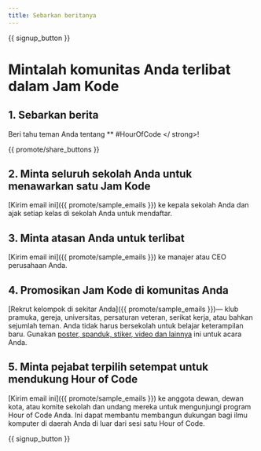 ```yaml
---
title: Sebarkan beritanya
---
```


{{ signup_button }}

# Mintalah komunitas Anda terlibat dalam Jam Kode

## 1. Sebarkan berita

Beri tahu teman Anda tentang ** #HourOfCode </ strong>!</p> 

{{ promote/share_buttons }}

## 2. Minta seluruh sekolah Anda untuk menawarkan satu Jam Kode

[Kirim email ini]({{ promote/sample_emails }}) ke kepala sekolah Anda dan ajak setiap kelas di sekolah Anda untuk mendaftar.

## 3. Minta atasan Anda untuk terlibat

[Kirim email ini]({{ promote/sample_emails }}) ke manajer atau CEO perusahaan Anda.

## 4. Promosikan Jam Kode di komunitas Anda

[Rekrut kelompok di sekitar Anda]({{ promote/sample_emails }})— klub pramuka, gereja, universitas, persaturan veteran, serikat kerja, atau bahkan sejumlah teman. Anda tidak harus bersekolah untuk belajar keterampilan baru. Gunakan [poster, spanduk, stiker, video dan lainnya](/promote/resources) ini untuk acara Anda.

## 5. Minta pejabat terpilih setempat untuk mendukung Hour of Code

[Kirim email ini]({{ promote/sample_emails }}) ke anggota dewan, dewan kota, atau komite sekolah dan undang mereka untuk mengunjungi program Hour of Code Anda. Ini dapat membantu membangun dukungan bagi ilmu komputer di daerah Anda di luar dari sesi satu Hour of Code.

{{ signup_button }}